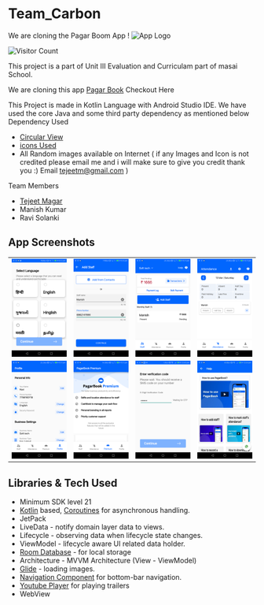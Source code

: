 # Team_Carbon 
We are cloning the Pagar Boom App ! <img src="https://tejeet.com/shared/pagarbookclone/logo.png" alt="App Logo" width="200"/>

![Visitor Count](https://profile-counter.glitch.me/Tejeet/count.svg)

This project is a part of Unit III Evaluation and Curriculam part of masai School.

We are cloning this app [Pagar Book](https://play.google.com/store/apps/details?id=com.gyantech.pagarbook&hl=en_IN&gl=US) Checkout Here


This Project is made in Kotlin Language with Android Studio IDE. We have used the core Java and some third party dependency as mentioned below
Dependency Used 
- [Circular View](https://github.com/hdodenhof/CircleImageView) 
- [icons Used](https://www.flaticon.com/)
- All Random images available on Internet ( if any Images and Icon is not credited please email me and i will make sure to give you credit thank you :) Email tejeetm@gmail.com )

Team Members 
- [Tejeet Magar](https://tejeet.com/)
- Manish Kumar
- Ravi Solanki

## App Screenshots

<table>
  <tr>
    <td><img src="pagarone.png" width="200"/></td>
    <td><img src="pagartwo.png" width="200"/></td>
    <td><img src="pagarthree.png" width="200"/></td>
    <td><img src="pagarfour.png" width="200"/></td>
  </tr>
  
  <tr>
    <td><img src="pagarfive.png" width="200"/></td>
    <td><img src="pagarsix.png" width="200"/></td>
    <td><img src="pagarseven.png" width="200"/></td>
    <td><img src="pagareight.png" width="200"/></td>
  </tr>
 
 </table>

## Libraries & Tech Used
- Minimum SDK level 21
- [Kotlin](https://kotlinlang.org/) based, [Coroutines](https://github.com/Kotlin/kotlinx.coroutines) for asynchronous handling.
- JetPack
- LiveData - notify domain layer data to views.
- Lifecycle - observing data when lifecycle state changes.
- ViewModel - lifecycle aware UI related data holder.
- [Room Database](https://developer.android.com/training/data-storage/room) - for local storage
- Architecture - MVVM Architecture (View - ViewModel) 
- [Glide](https://github.com/bumptech/glide) - loading images.
- [Navigation Component](https://developer.android.com/jetpack/androidx/releases/navigation) for bottom-bar navigation.
- [Youtube Player](https://developers.google.com/youtube/android/player) for playing trailers
- WebView
